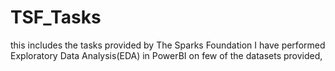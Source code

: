 # TSF_Tasks
this includes the tasks provided by The Sparks Foundation
I have performed Exploratory Data Analysis(EDA) in PowerBI on few of the datasets provided,

